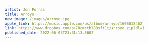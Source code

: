 ```yaml
---
artist: Jon Porras
title: Arroyo
new_image: /images/arroyo.jpg
apple_link: https://music.apple.com/us/album/arroyo/1606018462
link: https://www.dropbox.com/s/70cmctbl89sft1t/Arroyo.zip?dl=1
published_date: 2022-06-03T23:31:13.560Z
---
```

